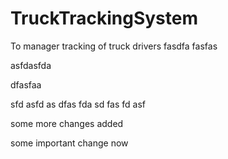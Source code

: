 # TruckTrackingSystem
To manager tracking of truck drivers
fasdfa
fasfas


asfdasfda


dfasfaa

sfd
asfd
as
dfas
fda
sd
fas
fd
asf


some more changes added


some important change now